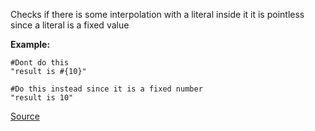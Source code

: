 Checks if there is some interpolation with a literal inside it it is pointless since a literal is a fixed value

**Example:**

```
#Dont do this
"result is #{10}"

#Do this instead since it is a fixed number
"result is 10"
```

[Source](http://www.rubydoc.info/gems/rubocop/RuboCop/Cop/Lint/LiteralInInterpolation)